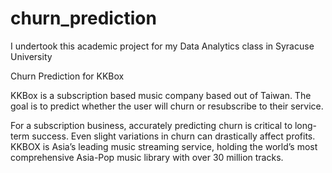 # churn_prediction
I undertook this academic project for my Data Analytics class in Syracuse University

Churn Prediction for KKBox

KKBox is a subscription based music company based out of Taiwan. 
The goal is to predict whether the user will churn or resubscribe to their service.

For a subscription business, accurately predicting churn is critical to long-term success. 
Even slight variations in churn can drastically affect profits.
KKBOX is Asia’s leading music streaming service, holding the world’s most comprehensive Asia-Pop music library with over 30 million tracks. 


